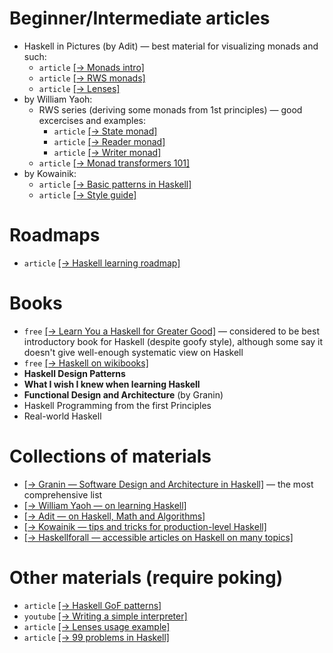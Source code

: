 
# Beginner/Intermediate articles

* Haskell in Pictures (by Adit) — best material for visualizing monads and such:
  * `article` [[→ Monads intro]](https://www.adit.io/posts/2013-04-17-functors,_applicatives,_and_monads_in_pictures.html)
  * `article` [[→ RWS monads]](https://www.adit.io/posts/2013-06-10-three-useful-monads.html)
  * `article` [[→ Lenses]](https://www.adit.io/posts/2013-07-22-lenses-in-pictures.htm)
* by William Yaoh:
  * RWS series (deriving some monads from 1st principles) — good excercises and examples:
    * `article` [[→ State monad]](https://williamyaoh.com/posts/2020-07-12-deriving-state-monad.html)
    * `article` [[→ Reader monad]](https://williamyaoh.com/posts/2020-07-19-deriving-reader-monad.html)
    * `article` [[→ Writer monad]](https://williamyaoh.com/posts/2020-07-26-deriving-writer-monad.html)
  * `article` [[→ Monad transformers 101]](https://williamyaoh.com/posts/2023-06-10-monad-transformers-101.html)
* by Kowainik:
  * `article` [[→ Basic patterns in Haskell]](https://kowainik.github.io/posts/haskell-mini-patterns)
  * `article` [[→ Style guide]](https://kowainik.github.io/posts/2019-02-06-style-guide)

# Roadmaps

* `article` [[→ Haskell learning roadmap]](https://williamyaoh.com/posts/2020-01-11-road-to-proficient.html)

# Books

* `free` [[→ Learn You a Haskell for Greater Good]](https://learnyouahaskell.github.io/)
  — considered to be best introductory book for Haskell (despite goofy style), although some say it doesn't give well-enough systematic view on Haskell
* `free` [[→ Haskell on wikibooks]](https://en.wikibooks.org/wiki/Haskell)
* **Haskell Design Patterns**
* **What I wish I knew when learning Haskell**
* **Functional Design and Architecture** (by Granin)
* Haskell Programming from the first Principles
* Real-world Haskell

# Collections of materials

* [[→ Granin — Software Design and Architecture in Haskell]](https://github.com/graninas/software-design-in-haskell) — the most comprehensive list
* [[→ William Yaoh — on learning Haskell]](https://williamyaoh.com/) 
* [[→ Adit — on Haskell, Math and Algorithms]](https://www.adit.io/index.html)
* [[→ Kowainik — tips and tricks for production-level Haskell]](https://kowainik.github.io/tags/haskell)
* [[→ Haskellforall — accessible articles on Haskell on many topics]](https://www.haskellforall.com/)

# Other materials (require poking)

* `article` [[→ Haskell GoF patterns]](https://github.com/thma/LtuPatternFactory?tab=readme-ov-file#visitor--foldable)
* `youtube` [[→ Writing a simple interpreter]](https://www.youtube.com/watch?v=lDWTNVfsvbk)
* `article` [[→ Lenses usage example]](https://github.com/michaelt/lens-simple/blob/master/examples/Pong.hs)
* `article` [[→ 99 problems in Haskell]](https://wiki.haskell.org/index.php?title=H-99:_Ninety-Nine_Haskell_Problems)

